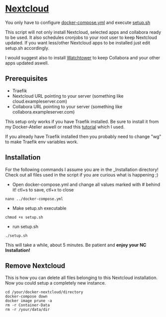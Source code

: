 # [Nextcloud](https://github.com/nextcloud/docker)

You only have to configure [docker-compose.yml](https://github.com/Sim0nW0lf/Docker-Atelier/blob/7cdbfbeec14a4bca7738bd81aca236412a9e7493/Nextcloud/docker-compose.yml) and execute [setup.sh](https://github.com/Sim0nW0lf/Docker-Atelier/blob/7cdbfbeec14a4bca7738bd81aca236412a9e7493/Nextcloud/_Installation/setup.sh)

This script will not only install Nextcloud, selected apps and collabora ready to be used.
It also schedules cronjobs to your root user to keep Nextcloud updated.
If you want less/other Nextcloud apps to be installed just edit setup.sh accordingly.

I would suggest also to install [Watchtower](https://github.com/Sim0nW0lf/Docker-Atelier/tree/master/Watchtower) to keep Collabora and your other apps updated aswell.

## Prerequisites

* Traefik
* Nextcloud URL pointing to your server (something like cloud.exampleserver.com)
* Collabora URL pointing to your server (something like collabora.exampleserver.com)

This setup only works if you have Traefik installed.
Be sure to install it from my Docker-Atelier aswell or read this [tutorial](https://goneuland.de/traefik-v2-reverse-proxy-fuer-docker-unter-debian-10-einrichten/) which I used.

If you already have Traefik installed then you probably need to change "wg" to make Traefik env variables work.

## Installation

For the following commands I assume you are in the _Installation directory!
Check out all files used in the script if you are curious what is happening ;)

* Open docker-compose.yml and change all values marked with # behind it! ctl+s to save, ctl+x to close
```
nano ../docker-compose.yml
```

* Make setup.sh executable
```
chmod +x setup.sh
```

* run setup.sh
```
./setup.sh
```

This will take a while, about 5 minutes.
Be patient and **enjoy your NC Installation!**

## Remove Nextcloud

This is how you can delete all files belonging to this Nextcloud installation.
Now you could setup a completely new instance.
```
cd /your/docker-nextcloud/directory
docker-compose down
docker image prune -a
rm -r Container-Data
rm -r /your/data/dir
```
